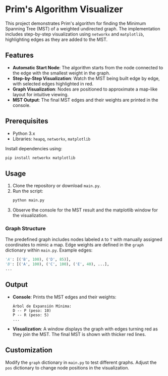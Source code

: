 # Prim's Algorithm Visualizer

This project demonstrates Prim's algorithm for finding the Minimum Spanning Tree (MST) of a weighted undirected graph. The implementation includes step-by-step visualization using `networkx` and `matplotlib`, highlighting edges as they are added to the MST.

## Features
- **Automatic Start Node**: The algorithm starts from the node connected to the edge with the smallest weight in the graph.
- **Step-by-Step Visualization**: Watch the MST being built edge by edge, with selected edges highlighted in red.
- **Graph Visualization**: Nodes are positioned to approximate a map-like layout for intuitive viewing.
- **MST Output**: The final MST edges and their weights are printed in the console.

## Prerequisites
- Python 3.x
- Libraries: `heapq`, `networkx`, `matplotlib`

Install dependencies using:
```bash
pip install networkx matplotlib
```

## Usage
1. Clone the repository or download `main.py`.
2. Run the script:
   ```bash
   python main.py
   ```
3. Observe the console for the MST result and the matplotlib window for the visualization.

### Graph Structure
The predefined graph includes nodes labeled `A` to `T` with manually assigned coordinates to mimic a map. Edge weights are defined in the `graph` dictionary within `main.py`. Example edges:
```python
'A': [('B', 100), ('D', 85)],
'B': [('A', 100), ('C', 100), ('E', 40), ...],
...
```

## Output
- **Console**: Prints the MST edges and their weights:
  ```
  Árbol de Expansión Mínima:
  D -- P (peso: 10)
  P -- R (peso: 5)
  ...
  ```
- **Visualization**: A window displays the graph with edges turning red as they join the MST. The final MST is shown with thicker red lines.

## Customization
Modify the `graph` dictionary in `main.py` to test different graphs. Adjust the `pos` dictionary to change node positions in the visualization.

